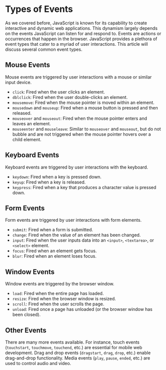 # Types of Events

As we covered before, JavaScript is known for its capability to create interactive and dynamic web applications. This dynamism largely depends on the events JavaScript can listen for and respond to. Events are actions or occurrences that happen in the browser. JavaScript provides a plethora of event types that cater to a myriad of user interactions. This article will discuss several common event types.

## Mouse Events

Mouse events are triggered by user interactions with a mouse or similar input device.

- `click`: Fired when the user clicks an element.
- `dblclick`: Fired when the user double-clicks an element.
- `mousemove`: Fired when the mouse pointer is moved within an element.
- `mousedown` and `mouseup`: Fired when a mouse button is pressed and then released.
- `mouseover` and `mouseout`: Fired when the mouse pointer enters and leaves an element.
- `mouseenter` and `mouseleave`: Similar to `mouseover` and `mouseout`, but do not bubble and are not triggered when the mouse pointer hovers over a child element.

## Keyboard Events

Keyboard events are triggered by user interactions with the keyboard.

- `keydown`: Fired when a key is pressed down.
- `keyup`: Fired when a key is released.
- `keypress`: Fired when a key that produces a character value is pressed down.

## Form Events

Form events are triggered by user interactions with form elements.

- `submit`: Fired when a form is submitted.
- `change`: Fired when the value of an element has been changed.
- `input`: Fired when the user inputs data into an `<input>`, `<textarea>`, or `<select>` element.
- `focus`: Fired when an element gets focus.
- `blur`: Fired when an element loses focus.

## Window Events

Window events are triggered by the browser window.

- `load`: Fired when the entire page has loaded.
- `resize`: Fired when the browser window is resized.
- `scroll`: Fired when the user scrolls the page.
- `unload`: Fired once a page has unloaded (or the browser window has been closed).

## Other Events

There are many more events available. For instance, touch events (`touchstart`, `touchmove`, `touchend`, etc.) are essential for mobile web development. Drag and drop events (`dragstart`, `drag`, `drop`, etc.) enable drag-and-drop functionality. Media events (`play`, `pause`, `ended`, etc.) are used to control audio and video.

